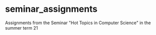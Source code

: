 # seminar_assignments
Assignments from the Seminar "Hot Topics in Computer Science" in the summer term 21
